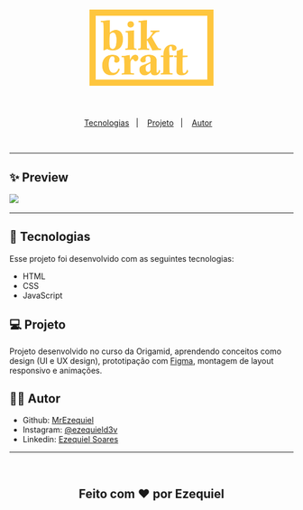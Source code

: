 <h1 align="center">
  <img alt="bikcraf logo" title="bikcraf logo" src="./assets/logo-bikcraft-qualidade.svg" width="220px" />
</h1>
<br>
<p align="center">
  <a href="#-tecnologias">Tecnologias</a>&nbsp;&nbsp;&nbsp;|&nbsp;&nbsp;&nbsp;
  <a href="#-projeto">Projeto</a>&nbsp;&nbsp;&nbsp;|&nbsp;&nbsp;&nbsp;
  <a href="#-autor">Autor</a>&nbsp;&nbsp;&nbsp;
</p>
<br>
<hr>

## ✨ Preview

<img src="https://i.imgur.com/dClFSlL.png">

<hr>

## 🚀 Tecnologias

Esse projeto foi desenvolvido com as seguintes tecnologias:

- HTML
- CSS
- JavaScript

## 💻 Projeto

Projeto desenvolvido no curso da Origamid, aprendendo conceitos como design (UI e UX design), prototipação com <a href="https://www.figma.com/file/I5PtqBOR93VThqBzb9mAyW/design-bikcraft?node-id=0%3A1" target="_blank">Figma</a>, montagem de layout responsivo e animações.

## 👨‍💻 Autor

- Github: <a href="https://github.com/">MrEzequiel
  </a>
- Instagram: <a href="https://www.instagram.com/ezequield3v/">@ezequield3v</a>
- Linkedin: <a href="https://www.linkedin.com/in/ezequiel-soares-da-silva-b64a64207">Ezequiel Soares</a>

<hr>
<br>
<h2 align="center">Feito com ♥ por Ezequiel</h2>
